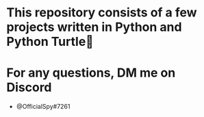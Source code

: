 # This repository consists of a few projects written in Python and Python Turtle🐢

# For any questions, DM me on Discord
- @OfficialSpy#7261
